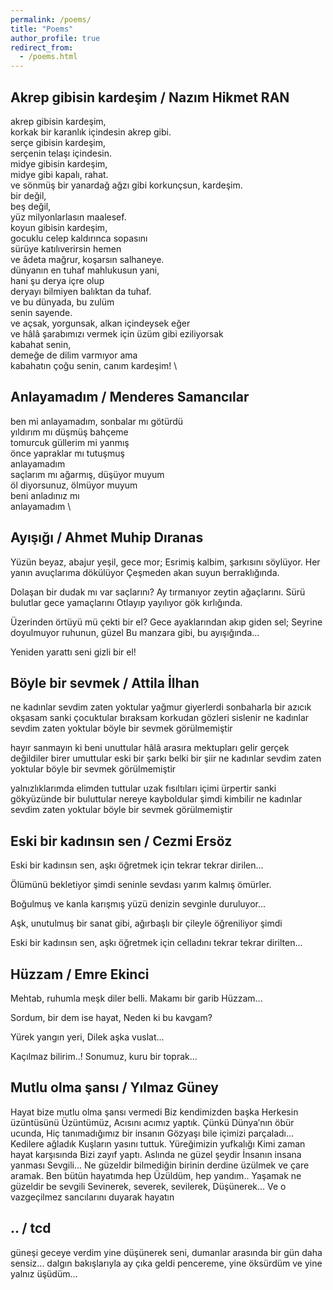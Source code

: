 ```yaml
---
permalink: /poems/
title: "Poems"
author_profile: true
redirect_from: 
  - /poems.html
---
```


Akrep gibisin kardeşim / Nazım Hikmet RAN
---

akrep gibisin kardeşim,  \
korkak bir karanlık içindesin akrep gibi.  \
serçe gibisin kardeşim,  \
serçenin telaşı içindesin.  \
midye gibisin kardeşim,  \
midye gibi kapalı, rahat.  \
ve sönmüş bir yanardağ ağzı gibi korkunçsun, kardeşim.  \
bir değil,  \
beş değil,  \
yüz milyonlarlasın maalesef.  \
koyun gibisin kardeşim,  \
gocuklu celep kaldırınca sopasını  \
sürüye katılıverirsin hemen  \
ve âdeta mağrur, koşarsın salhaneye.  \
dünyanın en tuhaf mahlukusun yani,  \
hani şu derya içre olup  \
deryayı bilmiyen balıktan da tuhaf.  \
ve bu dünyada, bu zulüm  \
senin sayende.  \
ve açsak, yorgunsak, alkan içindeysek eğer  \
ve hâlâ şarabımızı vermek için üzüm gibi eziliyorsak  \
kabahat senin,  \
demeğe de dilim varmıyor ama  \
kabahatın çoğu senin, canım kardeşim! \


Anlayamadım / Menderes Samancılar
---

ben mi anlayamadım, sonbalar mı götürdü \
yıldırım mı düşmüş bahçeme \
tomurcuk güllerim mi yanmış \
önce yapraklar mı tutuşmuş \
anlayamadım \
saçlarım mı ağarmış, düşüyor muyum \
öl diyorsunuz, ölmüyor muyum \
beni anladınız mı \
anlayamadım \

Ayışığı / Ahmet Muhip Dıranas
---

Yüzün beyaz, abajur yeşil, gece mor;
Esrimiş kalbim, şarkısını söylüyor.
Her yanın avuçlarıma dökülüyor
Çeşmeden akan suyun berraklığında.

Dolaşan bir dudak mı var saçlarını?
Ay tırmanıyor zeytin ağaçlarını.
Sürü bulutlar gece yamaçlarını
Otlayıp yayılıyor gök kırlığında.

Üzerinden örtüyü mü çekti bir el?
Gece ayaklarından akıp giden sel;
Seyrine doyulmuyor ruhunun, güzel
Bu manzara gibi, bu ayışığında...

Yeniden yarattı seni gizli bir el!

Böyle bir sevmek / Attila İlhan
---

ne kadınlar sevdim zaten yoktular
yağmur giyerlerdi sonbaharla bir
azıcık okşasam sanki çocuktular
bıraksam korkudan gözleri sislenir
ne kadınlar sevdim zaten yoktular
böyle bir sevmek görülmemiştir

hayır sanmayın ki beni unuttular
hâlâ arasıra mektupları gelir
gerçek değildiler birer umuttular
eski bir şarkı belki bir şiir
ne kadınlar sevdim zaten yoktular
böyle bir sevmek görülmemiştir

yalnızlıklarımda elimden tuttular
uzak fısıltıları içimi ürpertir
sanki gökyüzünde bir buluttular
nereye kayboldular şimdi kimbilir
ne kadınlar sevdim zaten yoktular
böyle bir sevmek görülmemiştir

Eski bir kadınsın sen / Cezmi Ersöz
---

Eski bir kadınsın sen, 
aşkı öğretmek için tekrar tekrar dirilen...

Ölümünü bekletiyor şimdi seninle
sevdası yarım kalmış ömürler.

Boğulmuş ve kanla karışmış yüzü denizin
sevginle duruluyor...

Aşk, unutulmuş bir sanat gibi,
ağırbaşlı bir çileyle öğreniliyor şimdi

Eski bir kadınsın sen,
aşkı öğretmek için celladını tekrar tekrar dirilten...

Hüzzam / Emre Ekinci
---

Mehtab, ruhumla meşk diler belli.
Makamı bir garib Hüzzam...

Sordum, bir dem ise hayat,
Neden ki bu kavgam?

Yürek yangın yeri,
Dilek aşka vuslat...

Kaçılmaz bilirim..!
Sonumuz, kuru bir toprak...

Mutlu olma şansı / Yılmaz Güney
---

Hayat bize mutlu olma şansı vermedi
Biz kendimizden başka
Herkesin üzüntüsünü
Üzüntümüz,
Acısını acımız yaptık.
Çünkü Dünya′nın öbür ucunda,
Hiç tanımadığımız bir insanın
Gözyaşı bile içimizi parçaladı...
Kedilere ağladık
Kuşların yasını tuttuk.
Yüreğimizin yufkalığı
Kimi zaman hayat karşısında
Bizi zayıf yaptı.
Aslında ne güzel şeydir
İnsanın insana yanması
Sevgili...
Ne güzeldir bilmediğin birinin derdine üzülmek ve çare aramak.
Ben bütün hayatımda hep
Üzüldüm, hep yandım..
Yaşamak ne güzeldir be sevgili
Sevinerek, severek, sevilerek,
Düşünerek...
Ve o vazgeçilmez sancılarını duyarak hayatın

.. / tcd
---

güneşi geceye verdim yine düşünerek seni,
dumanlar arasında bir gün daha sensiz...
dalgın bakışlarıyla ay çıka geldi pencereme,
yine öksürdüm ve yine yalnız üşüdüm...